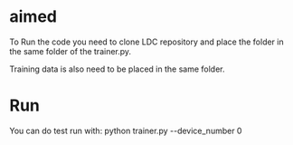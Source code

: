 # aimed
To Run the code you need to clone LDC repository and place the folder in the same folder of the trainer.py.

Training data is also need to be placed in the same folder.

# Run
You can do test run with:
python trainer.py --device_number 0
